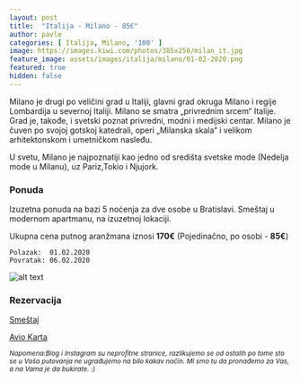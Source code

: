 ```yaml
---
layout: post
title:  "Italija - Milano - 85€"
author: pavle
categories: [ Italija, Milano, '100' ]
image: https://images.kiwi.com/photos/385x250/milan_it.jpg
feature_image: assets/images/italija/milano/01-02-2020.png
featured: true
hidden: false
---
```


Milano je drugi po veličini grad u Italiji, glavni grad okruga Milano i regije Lombardija u severnoj Italiji. Milano se smatra „privrednim srcem“ Italije. Grad je, takođe, i svetski poznat privredni, modni i medijski centar. Milano je čuven po svojoj gotskoj katedrali, operi „Milanska skala“ i velikom arhitektonskom i umetničkom nasleđu.

U svetu, Milano je najpoznatiji kao jedno od središta svetske mode (Nedelja mode u Milanu), uz Pariz,Tokio i Njujork.

### Ponuda
Izuzetna ponuda na bazi 5 noćenja za dve osobe u Bratislavi. Smeštaj u modernom apartmanu, na izuzetnoj lokaciji.

Ukupna cena putnog aranžmana iznosi **170€** (Pojedinačno, po osobi - **85€**)

```
Polazak:  01.02.2020
Povratak: 06.02.2020
```

![alt text](http://pix6.agoda.net/hotelImages/agoda-homes/9819473/66ed268b41e810ede186325212fdcf86.jpg?s=800x600 "Bratislava smestaj")
### Rezervacija

<a class="btn btn-success" style="margin: 0 auto" href="https://www.agoda.com/a46-guesthouse/hotel/monza-it.html?checkin=2020-02-01&los=5&adults=2&rooms=1&cid=1833963&searchrequestid=9789d733-2bf4-41ac-9937-980de4cf8f3c&travellerType=-1&tabbed=true" target="_blank"
 role="button">Smeštaj</a>

<a class="btn btn-primary" target="_blank" href="https://www.kiwi.com/deep?from=TSR&to=BGY&departure=01-02-2020&return=06-02-2020&flightsId=0ed82558477500000c36ece6_0%7C25580ed8477a00004277e17d_0&price=46&passengers=2&affilid=pavle93odyssey&lang=en&currency=EUR&booking_token=Aykzh9w9xReAJmax2sIE713CDg2GMbO3DLxaOLSSJTU3ycrBwCGlDfvxD1jzcDLkjmY5jDYklHthRgGjewtESq10_QGeToFmBM8YAXxkVPMz1oC0cGwlsrtDtwahmNhovlYwcYEsDT3Du15kuUJzIq2oPTZIoo0Z8C8gUcxZkG_RJd0AcMomWUfirdpmXo7Z6ySd9PnZPebijgexjvmcs9NdQ7FUtWNeVE6cdfT-NVRVnzfA9O9d5GWJMT74ahs0KHWKa0mjYGZ2F_XZT-GhLHg1kVmhgLDkYvX2hsK1z1oTu0RO_ZwYbwT0q3VP2AVhi151Op96P4RYBwVZHxlnlnPPZKuGPJqP6dyctxS2NSu10kBX4MunTWwagiFuS3yshKu5P6V_b6_RonF4pwzDaFj9-6yQML5_Um9jWapv_gBKiDF1J2NVXyf4JRaTiP0boHq8LKMmzbUrtTGMHzgRSZncqFZUJ59RZfmT0SrCeZN9xuwnorFXxq2aOw84jJ3WDuERGZ7JkjaHRb4UvMGRa80DnJRJVuJgrLJz0L5qC_-U=" role="button">Avio Karta</a>

<sub>*Napomena:Blog i Instagram su neprofitne stranice, razlikujemo se od ostalih po tome sto se u Vaša putovanja ne ugrađujemo na bilo kakav način. Mi smo tu da pronađemo za Vas, a na Vama je da bukirate. :)*</sub>
